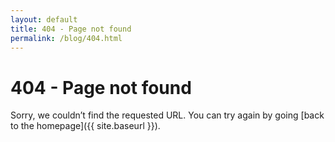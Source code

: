 ```yaml
---
layout: default
title: 404 - Page not found
permalink: /blog/404.html
---
```

404 - Page not found
====================
Sorry, we couldn’t find the requested URL. You can try again by going [back to the homepage]({{ site.baseurl }}).
